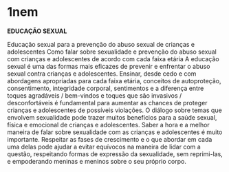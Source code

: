 # 1nem
<b>EDUCAÇÃO SEXUAL</b>

Educação sexual para a prevenção do abuso sexual de crianças e adolescentes
Como falar sobre sexualidade e prevenção do abuso sexual com crianças e adolescentes de acordo com cada faixa etária
A educação sexual é uma das formas mais eficazes de prevenir e enfrentar o abuso sexual contra crianças e adolescentes. Ensinar, desde cedo e com abordagens apropriadas para cada faixa etária, conceitos de autoproteção, consentimento, integridade corporal, sentimentos e a diferença entre toques agradáveis / bem-vindos e toques que são invasivos / desconfortáveis é fundamental para aumentar as chances de proteger crianças e adolescentes de possíveis violações.
O diálogo sobre temas que envolvem sexualidade pode trazer muitos benefícios para a saúde sexual, física e emocional de crianças e adolescentes. Saber a hora e a melhor maneira de falar sobre sexualidade com as crianças e adolescentes é muito importante. Respeitar as fases de crescimento e o que abordar em cada uma delas pode ajudar a evitar equívocos na maneira de lidar com a questão, respeitando formas de expressão da sexualidade, sem reprimi-las, e empoderando meninas e meninos sobre o seu próprio corpo.
